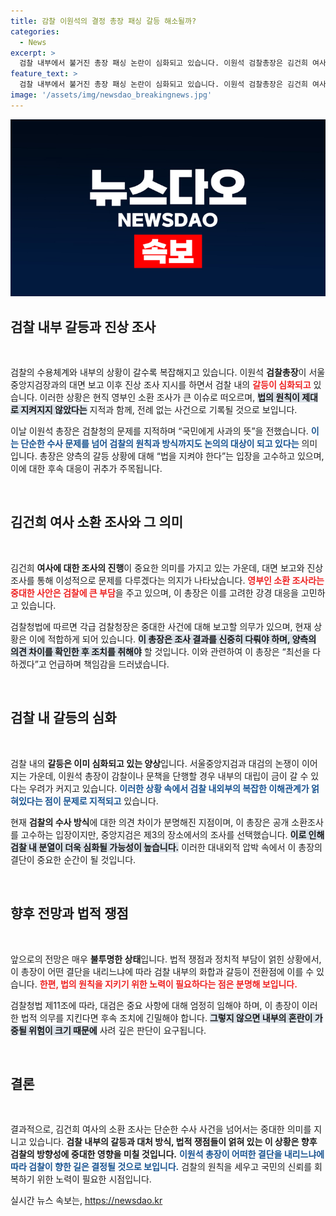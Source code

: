 ```yaml
---
title: 감찰 이원석의 결정 총장 패싱 갈등 해소될까?
categories:
  - News
excerpt: >
  검찰 내부에서 불거진 총장 패싱 논란이 심화되고 있습니다. 이원석 검찰총장은 김건희 여사 소환 조사 관련 강경책을 고심 중이며, 이는 檢 vs 檢 갈등으로 이어질 수 있습니다. 진상 조사 결과에 따라 검찰의 향후 운명이 달려있습니다. 이번 사건은 법적 원칙과 정치적 압박 사이의 갈등을 예고합니다!
feature_text: >
  검찰 내부에서 불거진 총장 패싱 논란이 심화되고 있습니다. 이원석 검찰총장은 김건희 여사 소환 조사 관련 강경책을 고심 중이며, 이는 檢 vs 檢 갈등으로 이어질 수 있습니다. 진상 조사 결과에 따라 검찰의 향후 운명이 달려있습니다. 이번 사건은 법적 원칙과 정치적 압박 사이의 갈등을 예고합니다!
image: '/assets/img/newsdao_breakingnews.jpg'
---
```


<p><img src="/assets/img/newsdao_breakingnews.jpg" alt="ranknews 속보" /></p>

<h2 data-ke-size="size26">검찰 내부 갈등과 진상 조사</h2>

<p data-ke-size="size16">&nbsp;</p>

<p>검찰의 수용체계와 내부의 상황이 갈수록 복잡해지고 있습니다. 이원석 <b>검찰총장</b>이 서울중앙지검장과의 대면 보고 이후 진상 조사 지시를 하면서 검찰 내의 <b><span style="color: #ee2323;">갈등이 심화되고</span></b> 있습니다. 이러한 상황은 현직 영부인 소환 조사가 큰 이슈로 떠오르며, <b><span style="background-color: #21538527;">법의 원칙이 제대로 지켜지지 않았다는</span></b> 지적과 함께, 전례 없는 사건으로 기록될 것으로 보입니다. </p>

<p>이날 이원석 총장은 검찰청의 문제를 지적하며 “국민에게 사과의 뜻”을 전했습니다. <b><span style="color: #1a5490;">이는 단순한 수사 문제를 넘어 검찰의 원칙과 방식까지도 논의의 대상이 되고 있다는</span></b> 의미입니다. 총장은 양측의 갈등 상황에 대해 “법을 지켜야 한다”는 입장을 고수하고 있으며, 이에 대한 후속 대응이 귀추가 주목됩니다.</p>

<p data-ke-size="size16">&nbsp;</p>

<h2 data-ke-size="size26">김건희 여사 소환 조사와 그 의미</h2>

<p data-ke-size="size16">&nbsp;</p>

<p>김건희 <b>여사에 대한 조사의 진행</b>이 중요한 의미를 가지고 있는 가운데, 대면 보고와 진상 조사를 통해 이성적으로 문제를 다루겠다는 의지가 나타났습니다. <b><span style="color: #ee2323;">영부인 소환 조사라는 중대한 사안은 검찰에 큰 부담</span></b>을 주고 있으며, 이 총장은 이를 고려한 강경 대응을 고민하고 있습니다.</p>

<p>검찰청법에 따르면 각급 검찰청장은 중대한 사건에 대해 보고할 의무가 있으며, 현재 상황은 이에 적합하게 되어 있습니다. <b><span style="background-color: #21538527;">이 총장은 조사 결과를 신중히 다뤄야 하며, 양측의 의견 차이를 확인한 후 조치를 취해야</span></b> 할 것입니다. 이와 관련하여 이 총장은 “최선을 다하겠다”고 언급하며 책임감을 드러냈습니다.</p>

<p data-ke-size="size16">&nbsp;</p>

<h2 data-ke-size="size26">검찰 내 갈등의 심화</h2>

<p data-ke-size="size16">&nbsp;</p>

<p>검찰 내의 <b>갈등은 이미 심화되고 있는 양상</b>입니다. 서울중앙지검과 대검의 논쟁이 이어지는 가운데, 이원석 총장이 감찰이나 문책을 단행할 경우 내부의 대립이 금이 갈 수 있다는 우려가 커지고 있습니다. <b><span style="color: #1a5490;">이러한 상황 속에서 검찰 내외부의 복잡한 이해관계가 얽혀있다는 점이 문제로 지적되고</span></b> 있습니다.</p>

<p>현재 <b>검찰의 수사 방식</b>에 대한 의견 차이가 분명해진 지점이며, 이 총장은 공개 소환조사를 고수하는 입장이지만, 중앙지검은 제3의 장소에서의 조사를 선택했습니다. <b><span style="background-color: #21538527;">이로 인해 검찰 내 분열이 더욱 심화될 가능성이 높습니다.</span></b> 이러한 대내외적 압박 속에서 이 총장의 결단이 중요한 순간이 될 것입니다.</p>

<p data-ke-size="size16">&nbsp;</p>

<h2 data-ke-size="size26">향후 전망과 법적 쟁점</h2>

<p data-ke-size="size16">&nbsp;</p>

<p>앞으로의 전망은 매우 <b>불투명한 상태</b>입니다. 법적 쟁점과 정치적 부담이 얽힌 상황에서, 이 총장이 어떤 결단을 내리느냐에 따라 검찰 내부의 화합과 갈등이 전환점에 이를 수 있습니다. <b><span style="color: #ee2323;">한편, 법의 원칙을 지키기 위한 노력이 필요하다는 점은 분명해 보입니다.</span></b></p>

<p>검찰청법 제11조에 따라, 대검은 중요 사항에 대해 엄정히 임해야 하며, 이 총장이 이러한 법적 의무를 지킨다면 후속 조치에 긴밀해야 합니다. <b><span style="background-color: #21538527;">그렇지 않으면 내부의 혼란이 가중될 위험이 크기 때문에</span></b> 사려 깊은 판단이 요구됩니다.</p>

<p data-ke-size="size16">&nbsp;</p>

<h2 data-ke-size="size26">결론</h2>

<p data-ke-size="size16">&nbsp;</p>

<p>결과적으로, 김건희 여사의 소환 조사는 단순한 수사 사건을 넘어서는 중대한 의미를 지니고 있습니다. <b>검찰 내부의 갈등과 대처 방식, 법적 쟁점들이 얽혀 있는 이 상황은 향후 검찰의 방향성에 중대한 영향을 미칠 것입니다.</b> <b><span style="color: #1a5490;">이원석 총장이 어떠한 결단을 내리느냐에 따라 검찰이 향한 길은 결정될 것으로 보입니다.</span></b> 검찰의 원칙을 세우고 국민의 신뢰를 회복하기 위한 노력이 필요한 시점입니다.</p>
실시간 뉴스 속보는, <a href="https://newsdao.kr" rel="dofollow">https://newsdao.kr</a>


